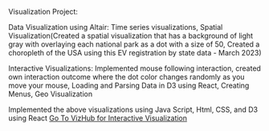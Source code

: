 Visualization Project:

Data Visualization using Altair: Time series visualizations, Spatial Visualization(Created a spatial visualization that has a background of light gray with overlaying each national park as a dot with a size of 50, Created a choropleth of the USA using this EV registration by state data - March 2023)

Interactive Visualizations: Implemented mouse following interaction, created own interaction outcome where the dot color changes randomly as you move your mouse, Loading and Parsing Data in D3 using React, Creating Menus, Geo Visualization 

Implemented the above visualizations using Java Script, Html, CSS, and D3 using React [Go To VizHub for Interactive Visualization](https://vizhub.com/Poojagujja?sort=mostRecent)
